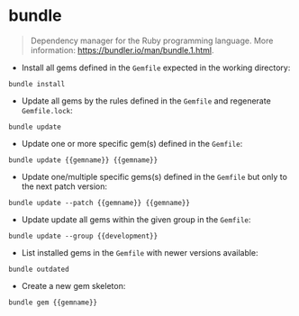 # bundle

> Dependency manager for the Ruby programming language.
> More information: <https://bundler.io/man/bundle.1.html>.

- Install all gems defined in the `Gemfile` expected in the working directory:

`bundle install`

- Update all gems by the rules defined in the `Gemfile` and regenerate `Gemfile.lock`:

`bundle update`

- Update one or more specific gem(s) defined in the `Gemfile`:

`bundle update {{gemname}} {{gemname}}`

- Update one/multiple specific gems(s) defined in the `Gemfile` but only to the next patch version:

`bundle update --patch {{gemname}} {{gemname}}`

- Update update all gems within the given group in the `Gemfile`:

`bundle update --group {{development}}`

- List installed gems in the `Gemfile` with newer versions available:

`bundle outdated`

- Create a new gem skeleton:

`bundle gem {{gemname}}`
